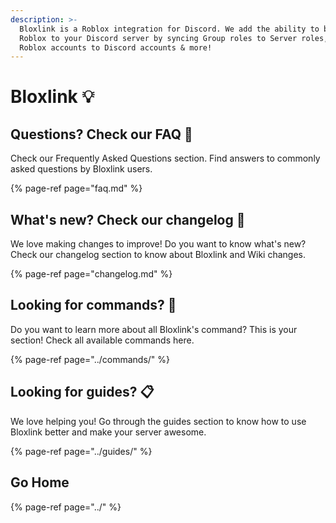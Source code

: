 ```yaml
---
description: >-
  Bloxlink is a Roblox integration for Discord. We add the ability to bring over
  Roblox to your Discord server by syncing Group roles to Server roles, linking
  Roblox accounts to Discord accounts & more!
---
```


# Bloxlink 💡

## Questions? Check our FAQ 📜

Check our Frequently Asked Questions section. Find answers to commonly asked questions by Bloxlink users.

{% page-ref page="faq.md" %}

## What's new? Check our changelog 🧪

We love making changes to improve! Do you want to know what's new? Check our changelog section to know about Bloxlink and Wiki changes.

{% page-ref page="changelog.md" %}

## Looking for commands? 🤖

Do you want to learn more about all Bloxlink's command? This is your section! Check all available commands here.

{% page-ref page="../commands/" %}

## Looking for guides? 📋

We love helping you! Go through the guides section to know how to use Bloxlink better and make your server awesome.

{% page-ref page="../guides/" %}

## Go Home

{% page-ref page="../" %}

